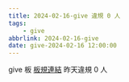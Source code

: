 ```yaml
---
title: 2024-02-16-give 違規 0 人
tags:
    - give
abbrlink: 2024-02-16-give
date: give-2024-02-16 12:00:00
---
```

give 板 [板規連結](https://www.ptt.cc/bbs/give/M.1612495900.A.C32.html)
昨天違規 0 人
